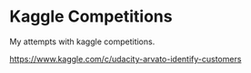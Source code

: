 # Kaggle Competitions

My attempts with kaggle competitions.


https://www.kaggle.com/c/udacity-arvato-identify-customers
